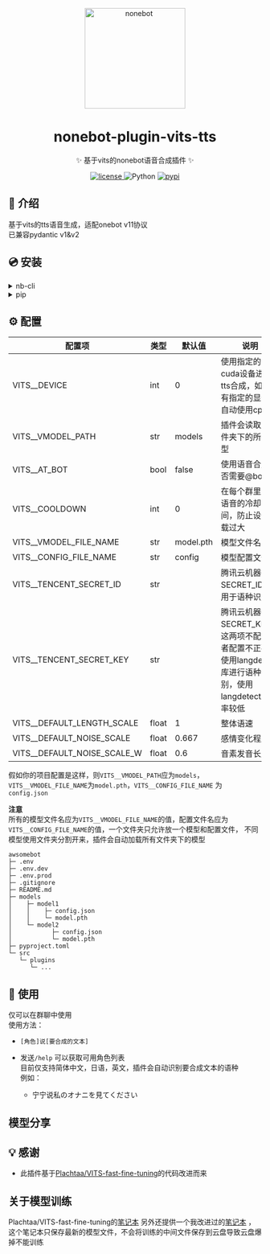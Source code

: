 <p align="center">
  <a href="https://v2.nonebot.dev/"><img src="https://v2.nonebot.dev/logo.png" width="200" height="200" alt="nonebot"></a>
</p>

<div align="center">

# nonebot-plugin-vits-tts

✨ 基于vits的nonebot语音合成插件 ✨

<p align="center">
  <a href="https://github.com/Redmomn/nonebot-plugin-vits-tts/blob/master/LICENSE">
    <img src="https://img.shields.io/github/license/Redmomn/nonebot-plugin-vits-tts.svg" alt="license">
  </a>
  <img src="https://img.shields.io/badge/python-3.8+-blue.svg" alt="Python">
  <a href="https://pypi.org/project/nonebot-plugin-vits-tts">
    <img src="https://badgen.net/pypi/v/nonebot-plugin-vits-tts" alt="pypi">
  </a>
</p>

</div>

## 📖 介绍

基于vits的tts语音生成，适配onebot v11协议  
已兼容pydantic v1&v2

## 💿 安装

<details>
<summary>nb-cli</summary>

    nb plugin install nonebot-plugin-vits-tts

</details>

<details>
<summary>pip</summary>

    pip install nonebot_plugin_vits_tts

</details>

## ⚙️ 配置

| 配置项                         | 类型    | 默认值       | 说明                                                                    |
|-----------------------------|-------|-----------|-----------------------------------------------------------------------|
| VITS__DEVICE                | int   | 0         | 使用指定的cuda设备进行tts合成，如果没有指定的显卡会自动使用cpu                                  |
| VITS__VMODEL_PATH           | str   | models    | 插件会读取此文件夹下的所有模型                                                       |
| VITS__AT_BOT                | bool  | false     | 使用语音合成是否需要@bot                                                        |
| VITS__COOLDOWN              | int   | 0         | 在每个群里生成语音的冷却时间，防止设备负载过大                                               |
| VITS__VMODEL_FILE_NAME      | str   | model.pth | 模型文件名                                                                 |
| VITS__CONFIG_FILE_NAME      | str   | config    | 模型配置文件                                                                |
| VITS__TENCENT_SECRET_ID     | str   |           | 腾讯云机器翻译SECRET_ID，用于语种识别                                               |
| VITS__TENCENT_SECRET_KEY    | str   |           | 腾讯云机器翻译SECRET_KEY，这两项不配置或者配置不正确会使用langdetect库进行语种识别，使用langdetect准确率较低 |
| VITS__DEFAULT_LENGTH_SCALE  | float | 1         | 整体语速                                                                  |
| VITS__DEFAULT_NOISE_SCALE   | float | 0.667     | 感情变化程度                                                                |
| VITS__DEFAULT_NOISE_SCALE_W | float | 0.6       | 音素发音长度                                                                |

假如你的项目配置是这样，则`VITS__VMODEL_PATH`应为`models`，`VITS__VMODEL_FILE_NAME`为`model.pth`，`VITS__CONFIG_FILE_NAME`
为`config.json`

**注意**  
所有的模型文件名应为`VITS__VMODEL_FILE_NAME`的值，配置文件名应为`VITS__CONFIG_FILE_NAME`的值，一个文件夹只允许放一个模型和配置文件，
不同模型使用文件夹分割开来，插件会自动加载所有文件夹下的模型

```text
awsomebot
├─ .env
├─ .env.dev
├─ .env.prod
├─ .gitignore
├─ README.md
├─ models
│    ├─ model1
│    │    ├─ config.json
│    │    └─ model.pth
│    └─ model2
│           ├─ config.json
│           └─ model.pth
├─ pyproject.toml
└─ src
   └─ plugins
      └─ ...

```

## 🎉 使用

仅可以在群聊中使用  
使用方法：

- `[角色]说[要合成的文本]`
- 发送`/help` 可以获取可用角色列表  
  目前仅支持简体中文，日语，英文，插件会自动识别要合成文本的语种  
  例如：

    - 宁宁说私のオナニを見てください

## 模型分享

## 💡 感谢

- 此插件基于[Plachtaa/VITS-fast-fine-tuning](https://github.com/Plachtaa/VITS-fast-fine-tuning)的代码改进而来

## 关于模型训练

Plachtaa/VITS-fast-fine-tuning的[笔记本](https://colab.research.google.com/drive/1pn1xnFfdLK63gVXDwV4zCXfVeo8c-I-0?usp=sharing)
另外还提供一个我改进过的[笔记本](https://colab.research.google.com/drive/1Uf-ngOqUiDXCPbsm122w56y6nuWiWcnu?usp=sharing)
，这个笔记本只保存最新的模型文件，不会将训练的中间文件保存到云盘导致云盘爆掉不能训练
